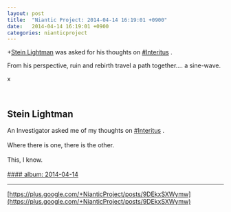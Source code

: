 ```yaml
---
layout: post
title:  "Niantic Project: 2014-04-14 16:19:01 +0900"
date:   2014-04-14 16:19:01 +0900
categories: nianticproject
---
```

+[Stein Lightman](https://plus.google.com/115238965157544465033 "") was asked for his thoughts on  [#Interitus](https://plus.google.com/s/%23Interitus "") .

From his perspective, ruin and rebirth travel a path together.... a sine-wave.

x<div class="shared"><br /><h2>Stein Lightman</h2>An Investigator asked me of my thoughts on  <a rel="nofollow" class="ot-hashtag" href="https://plus.google.com/s/%23Interitus">#Interitus</a> .<br /><br />Where there is one, there is the other.<br /><br />This, I know.<br /><br /></div>
[#### album: 2014-04-14](https://plus.google.com/photos/115238965157544465033/albums/6002044065009036433 "")
- - -
[https://plus.google.com/+NianticProject/posts/9DEkxSXWymw](https://plus.google.com/+NianticProject/posts/9DEkxSXWymw)
